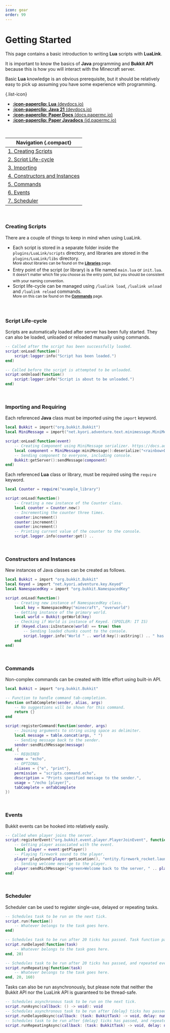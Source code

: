 ```yaml
---
icon: gear
order: 99
---
```

# Getting Started
This page contains a basic introduction to writing **Lua** scripts with **LuaLink**.

It is important to know the basics of **Java** programming and **Bukkit API** because this is how you will interact with the Minecraft server.

Basic **Lua** knowledge is an obvious prerequisite, but it should be relatively easy to pick up assuming you have some experience with programming.

{.list-icon}
- [**:icon-paperclip: Lua** (devdocs.io)](https://devdocs.io/lua/)
- [**:icon-paperclip: Java 21** (devdocs.io)](https://devdocs.io/openjdk~21/)
- [**:icon-paperclip: Paper Docs** (docs.papermc.io)](https://docs.papermc.io/paper/dev/api)
- [**:icon-paperclip: Paper Javadocs** (jd.papermc.io)](https://jd.papermc.io/paper/1.21.4/)

<br />

| Navigation {.compact}                                        | 
| ------------------------------------------------------------ |
| [1. Creating Scripts](#creating-scripts)                     |
| [2. Script Life-cycle](#script-life-cycle)                   |
| [3. Importing](#importing)                                   |
| [4. Constructors and Instances](#constructors-and-instances) |
| [5. Commands](#commands)                                     |
| [6. Events](#events)                                         |
| [7. Scheduler](#scheduler)                                   |

<br />

### Creating Scripts
There are a couple of things to keep in mind when using LuaLink.
- Each script is stored in a separate folder inside the `plugins/LuaLink/scripts` directory, and libraries are stored in the `plugins/LuaLink/libs` directory.  
  <sup>More about libraries can be found on the **[Libraries](libraries.md)** page.</sup>
- Entry point of the script (or library) is a file named `main.lua` or `init.lua`.  
  <sup>It doesn't matter which file you choose as the entry point, but you should be consistent with your naming convention.</sup>
- Script life-cycle can be managed using `/lualink load`, `/lualink unload` and `/lualink reload` commands.  
  <sup>More on this can be found on the **[Commands](commands.md)** page.</sup>

<br />

### Script Life-cycle
Scripts are automatically loaded after server has been fully started. They can also be loaded, unloaded or reloaded manually using commands.
```lua
-- Called after the script has been successfully loaded.
script:onLoad(function()
    script:logger:info("Script has been loaded.")
end)

-- Called before the script is attempted to be unloaded.
script:onUnload(function()
    script:logger:info("Script is about to be unloaded.")
end)
```

<br />

### Importing and Requiring
Each referenced **Java** class must be imported using the `import` keyword.
```lua
local Bukkit = import("org.bukkit.Bukkit")
local MiniMessage = import("net.kyori.adventure.text.minimessage.MiniMessage")

script:onLoad(function(event)
    -- Creating Component using MiniMessage serializer. https://docs.advntr.dev/minimessage/index.html
    local component = MiniMessage:miniMessage():deserialize("<rainbow>Did you know you can make rainbow text?!")
    -- Sending component to everyone, including console.
    Bukkit:getServer():sendMessage(component)
end)
```
Each referenced **Lua** class or library, must be required using the `require` keyword.
```lua
local Counter = require("example_library")

script:onLoad(function()
    -- Creating a new instance of the Counter class.
    local counter = Counter.new()
    -- Incrementing the counter three times.
    counter:increment()
    counter:increment()
    counter:increment()
    -- Printing current value of the counter to the console.
    script.logger.info(counter:get() ..
```

<br />

### Constructors and Instances
New instances of Java classes can be created as follows.
```lua
local Bukkit = import "org.bukkit.Bukkit"
local Keyed = import "net.kyori.adventure.key.Keyed"
local NamespacedKey = import "org.bukkit.NamespacedKey"

script.onLoad(function()
    -- Creating new instance of NamespacedKey class.
    local key = NamespacedKey("minecraft", "overworld")
    -- Getting instance of the primary world.
    local world = Bukkit:getWorld(key)
    -- Checking if World is instance of Keyed. (SPOILER: IT IS)
    if (Keyed.class:isInstance(world) == true) then 
        -- Sending loaded chunks count to the console.
        script.logger.info("World " .. world:key():asString() .. " has " .. world:getChunkCount() .. " chunks loaded.")
    end
end)
```

<br />

### Commands
Non-complex commands can be created with little effort using built-in API.
```lua
local Bukkit = import "org.bukkit.Bukkit"

-- Function to handle command tab-completion.
function onTabComplete(sender, alias, args)
    -- No suggestions will be shown for this command.
    return {}
end

script:registerCommand(function(sender, args)
    -- Joining arguments to string using space as delimiter.
    local message = table.concat(args, " ")
    -- Sending message back to the sender.
    sender:sendRichMessage(message)
end, {
    -- REQUIRED
    name = "echo",
    -- OPTIONAL
    aliases = {"e", "print"},
    permission = "scripts.command.echo",
    description = "Prints specified message to the sender.",
    usage = "/echo [player]",
    tabComplete = onTabComplete
})
```

<br />

### Events 
Bukkit events can be hooked into relatively easily.
```lua
-- Called when player joins the server.
script:registerEvent("org.bukkit.event.player.PlayerJoinEvent", function(event)
    -- Getting player associated with the event. 
    local player = event:getPlayer()
    -- Playing firework sound to the player.
    player:playSound(player:getLocation(), "entity.firework_rocket.launch", 1.0, 1.0)
    -- Sending welcome message to the player.
    player:sendRichMessage("<green>Welcome back to the server, " .. player:getName() .. "!")
end)
```

<br />

### Scheduler
Scheduler can be used to register single-use, delayed or repeating tasks.
```lua
-- Schedules task to be run on the next tick.
script.run(function()
    -- Whatever belongs to the task goes here.
end)

-- Schedules task to be run after 20 ticks has passed. Task function parameter can be omitted if not used. 
script.runDelayed(function(task)
    -- Whatever belongs to the task goes here.
end, 20)

-- Schedules task to be run after 20 ticks has passed, and repeated every 160 ticks. Task function parameter can be omitted if not used. 
script.runRepeating(function(task)
    -- Whatever belongs to the task goes here.
end, 20, 160)
```

Tasks can also be run asynchronously, but please note that neither the Bukkit API nor the LuaLink API is guaranteed to be thread-safe.
```lua
-- Schedules asynchronous task to be run on the next tick.
script.runAsync(callback: () -> void): void
-- Schedules asynchronous task to be run after {delay} ticks has passed. Task function parameter can be omitted if not used. 
script.runDelayedAsync(callback: (task: BukkitTask) -> void, delay: number): BukkitTask
-- Schedules task to be run after {delay} ticks has passed, and repeated every {period} ticks. Task function parameter can be omitted if not used. 
script.runRepeatingAsync(callback: (task: BukkitTask) -> void, delay: number, period: number): BukkitTask
```